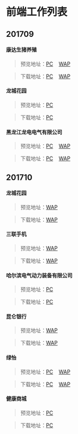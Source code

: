 # 前端工作列表

## 201709

#### 康达生猪养殖
>预览地址：<a href="https://wzs28150.github.io/homework/201709/www.kangda.com/kangda.com/">PC</a>&nbsp;&nbsp;&nbsp;&nbsp;<a href="https://wzs28150.github.io/homework/201709/www.kangda.com/wap.kangda.com/">WAP</a>

>下载地址：<a href="https://wzs28150.github.io/homework/201709/www.kangda.com/kangda.com/kangda.com.rar">PC</a>&nbsp;&nbsp;&nbsp;&nbsp;<a href="https://wzs28150.github.io/homework/201709/www.kangda.com/wap.kangda.com/wap.kangda.com.rar">WAP</a>

#### 龙城花园

>预览地址：<a href="https://wzs28150.github.io/homework/201709/www.kangda.com/kangda.com/">PC</a>

>下载地址：<a href="https://wzs28150.github.io/homework/201709/www.kangda.com/kangda.com/www.longcheng.com.rar">PC</a>

#### 黑龙江龙电电气有限公司

>预览地址：<a href="https://wzs28150.github.io/homework/201709/www.longdian.com/longdian/">PC</a>&nbsp;&nbsp;&nbsp;&nbsp;<a href="https://wzs28150.github.io/homework/201709/www.longdian.com/wap.longdian/">WAP</a>

>下载地址：<a href="https://wzs28150.github.io/homework/201709/www.longdian.com/longdian/longdian.rar">PC</a>&nbsp;&nbsp;&nbsp;&nbsp;<a href="https://wzs28150.github.io/homework/201709/www.longdian.com/wap.longdian/wap.longdian.rar">WAP</a>



## 201710

#### 龙城花园

>预览地址：<a href="https://wzs28150.github.io/homework/201710/wap.longcheng.com/">WAP</a>

>下载地址：<a href="https://wzs28150.github.io/homework/201710/wap.longcheng.com/wap.longcheng.com.rar">WAP</a>

#### 三联手机

>预览地址：<a href="https://wzs28150.github.io/homework/201710/wap.sanlian.com/">WAP</a>

>下载地址：<a href="https://wzs28150.github.io/homework/201710/wap.sanlian.com/wap.sanlian.com.rar">WAP</a>

#### 哈尔滨电气动力装备有限公司

>预览地址：<a href="https://wzs28150.github.io/homework/201710/www.hddz.com/">PC</a>

>下载地址：<a href="https://wzs28150.github.io/homework/201710/www.hddz.com/www.hddz.com.rar">PC</a>

#### 昆仑银行

>预览地址：<a href="https://wzs28150.github.io/homework/201710/www.kunlun.com/">WAP</a>

>下载地址：<a href="https://wzs28150.github.io/homework/201710/www.kunlun.com/www.kunlun.com.rar">WAP</a>

#### 绿怡

>预览地址：<a href="https://wzs28150.github.io/homework/201710/www.lvyi.com/">PC</a>&nbsp;&nbsp;&nbsp;&nbsp;<a href="https://wzs28150.github.io/homework/201711/wap.lvyi.com">WAP</a>

>下载地址：<a href="https://wzs28150.github.io/homework/201710/www.lvyi.com/www.lvyi.com.rar">PC</a>&nbsp;&nbsp;&nbsp;&nbsp;<a href="https://wzs28150.github.io/homework/201711/wap.lvyi.com">WAP</a>

#### 健康商城

>预览地址：<a href="https://wzs28150.github.io/homework/201711/www.dazhong.com/">PC</a>

>下载地址：<a href="https://wzs28150.github.io/homework/201711/www.dazhong.com/www.dazhong.com.rar">PC</a>
